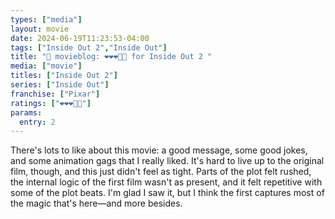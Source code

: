 ```yaml
---
types: ["media"]
layout: movie
date: 2024-06-19T11:23:53-04:00
tags: ["Inside Out 2","Inside Out"]
title: "🍿 movieblog: ❤️❤️❤️🖤🖤 for Inside Out 2 "
media: ["movie"]
titles: ["Inside Out 2"]
series: ["Inside Out"]
franchise: ["Pixar"]
ratings: ["❤️❤️❤️🖤🖤"]
params:
  entry: 2
---
```

There's lots to like about this movie: a good message, some good jokes, and some animation gags that I really liked. It's hard to live up to the original film, though, and this just didn't feel as tight. Parts of the plot felt rushed, the internal logic of the first film wasn't as present, and it felt repetitive with some of the plot beats. I'm glad I saw it, but I think the first captures most of the magic that's here—and more besides.
